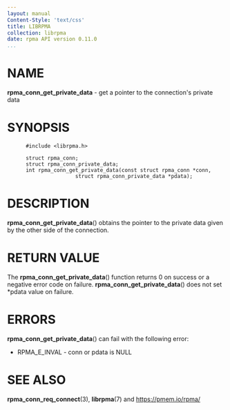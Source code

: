 ```yaml
---
layout: manual
Content-Style: 'text/css'
title: LIBRPMA
collection: librpma
date: rpma API version 0.11.0
...
```


[comment]: <> (SPDX-License-Identifier: BSD-3-Clause)
[comment]: <> (Copyright 2020, Intel Corporation)

NAME
====

**rpma\_conn\_get\_private\_data** - get a pointer to the connection\'s
private data

SYNOPSIS
========

          #include <librpma.h>

          struct rpma_conn;
          struct rpma_conn_private_data;
          int rpma_conn_get_private_data(const struct rpma_conn *conn,
                          struct rpma_conn_private_data *pdata);

DESCRIPTION
===========

**rpma\_conn\_get\_private\_data**() obtains the pointer to the private
data given by the other side of the connection.

RETURN VALUE
============

The **rpma\_conn\_get\_private\_data**() function returns 0 on success
or a negative error code on failure.
**rpma\_conn\_get\_private\_data**() does not set \*pdata value on
failure.

ERRORS
======

**rpma\_conn\_get\_private\_data**() can fail with the following error:

-   RPMA\_E\_INVAL - conn or pdata is NULL

SEE ALSO
========

**rpma\_conn\_req\_connect**(3), **librpma**(7) and
https://pmem.io/rpma/
